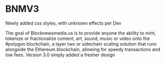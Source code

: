 # BNMV3
Newly added css styles, with unknown effects per Dev

The goal of Blocknewsmedia.us is to provide anyone the ability to mint, tokenize or fractionalize content, art, sound, music or video onto the #polygon blockchain,
a layer two or sidechain scaling solution that runs alongside the Ethereum blockchain, allowing for speedy transactions and low fees.
Version 3.0 simply added a fresher design
